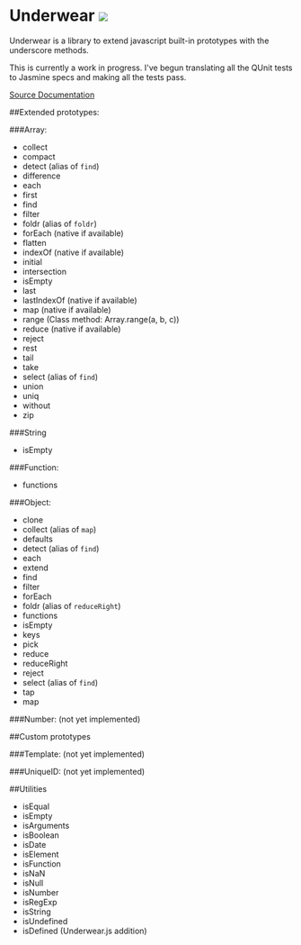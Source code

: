 Underwear [![](https://secure.travis-ci.org/daytonn/underwear.png?branch=master)](http://travis-ci.org/daytonn/underwear)
=========

Underwear is a library to extend javascript built-in prototypes with the
underscore methods.

This is currently a work in progress. I've begun translating all the
QUnit tests to Jasmine specs and making all the tests pass.

[Source Documentation](http://daytonn.github.com/underwear/docs/underwear.html)

##Extended prototypes:

###Array:
 - collect
 - compact
 - detect (alias of `find`)
 - difference
 - each
 - first
 - find
 - filter
 - foldr (alias of `foldr`)
 - forEach (native if available)
 - flatten
 - indexOf (native if available)
 - initial
 - intersection
 - isEmpty
 - last
 - lastIndexOf (native if available)
 - map (native if available)
 - range (Class method: Array.range(a, b, c))
 - reduce (native if available)
 - reject
 - rest
 - tail
 - take
 - select (alias of `find`)
 - union
 - uniq
 - without
 - zip


###String
 - isEmpty

###Function:
 - functions

###Object:
 - clone
 - collect (alias of `map`)
 - defaults
 - detect (alias of `find`)
 - each
 - extend
 - find
 - filter
 - forEach
 - foldr (alias of `reduceRight`)
 - functions
 - isEmpty
 - keys
 - pick
 - reduce
 - reduceRight
 - reject
 - select (alias of `find`)
 - tap
 - map


###Number:
(not yet implemented)

##Custom prototypes

###Template:
(not yet implemented)

###UniqueID:
(not yet implemented)

##Utilities
 - isEqual
 - isEmpty
 - isArguments
 - isBoolean
 - isDate
 - isElement
 - isFunction
 - isNaN
 - isNull
 - isNumber
 - isRegExp
 - isString
 - isUndefined
 - isDefined (Underwear.js addition)
